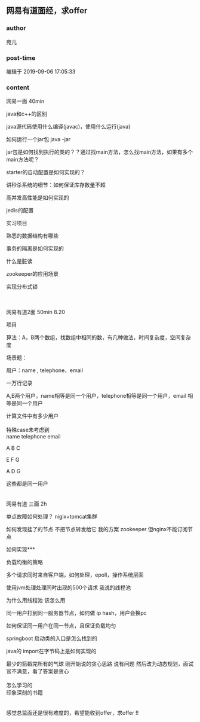 ## 网易有道面经，求offer
### author 
宛儿
### post-time 

编辑于  2019-09-06 17:05:33
### content 
<div class="post-topic-des nc-post-content">
 <p>
  网易一面 40min
 </p>
 <p>
  java和c++的区别
 </p>
 <p>
  java源代码使用什么编译(javac)，使用什么运行(java)
 </p>
 <p>
  如何运行一个jar包 java -jar
 </p>
 <p>
  jar包是如何找到执行的类的？？通过找main方法，怎么找main方法，如果有多个main方法呢？
 </p>
 <p>
  starter的自动配置是如何实现的？
 </p>
 <p>
  讲秒杀系统的细节：如何保证库存数量不超
 </p>
 <p>
  高并发高性能是如何实现的
 </p>
 <p>
  jedis的配置
 </p>
 <p>
  实习项目
 </p>
 <p>
  熟悉的数据结构有哪些
 </p>
 <p>
  事务的隔离是如何实现的
 </p>
 <p>
  什么是脏读
 </p>
 <p>
  zookeeper的应用场景
 </p>
 <div>
  实现分布式锁
 </div>
 <div>
  <br/>
 </div>
 <div>
  <br/>
 </div>
 <p>
  网易有道2面 50min 8.20
 </p>
 <p>
  项目
 </p>
 <p>
  算法：A，B两个数组，找数组中相同的数，有几种做法，时间复杂度，空间复杂度
 </p>
 <p>
  场景题：
 </p>
 <p>
  用户：name , telephone，email
 </p>
 <p>
  一万行记录
 </p>
 <p>
  A,B两个用户，name相等是同一个用户，telephone相等是同一个用户，email 相等是同一个用户
 </p>
 <div>
  计算文件中有多少用户
 </div>
 <div>
  <br/>
 </div>
 <div>
  特殊case未考虑到
 </div>
 <div>
  name telephone email
 </div>
 <p>
  A    B        C
 </p>
 <p>
  E    F        G
 </p>
 <p>
  A    D        G
 </p>
 <div>
  这些都是同一用户
 </div>
 <div>
  <br/>
 </div>
 <div>
  <br/>
 </div>
 <div>
  网易有道 三面 2h
 </div>
 <p>
  单点故障如何处理？ nigix+tomcat集群
 </p>
 <p>
  如何发现挂了的节点 不把节点转发给它 我的方案  zookeeper 但nginx不能订阅节点
 </p>
 <p>
  如何实现***
 </p>
 <p>
  负载均衡的策略
 </p>
 <p>
  多个请求同时来自客户端，如何处理，epoll，操作系统层面
 </p>
 <p>
  使用jvm处理处理同时出现的500个请求  我说的线程池
 </p>
 <p>
  为什么用线程池 该怎么用
 </p>
 <p>
  同一用户打到同一服务器节点，如何做 ip hash，用户会换pc
 </p>
 <p>
  如何保证同一用户在同一节点，且保证负载均匀
 </p>
 <p>
  springboot 启动类的入口是怎么找到的
 </p>
 <p>
  java的 import在字节码上是如何实现的
 </p>
 <div>
  最少的箭戳完所有的气球  刚开始说的贪心思路 说有问题 然后改为动态规划，面试官不满意，看了答案是贪心
 </div>
 <div>
  <br/>
 </div>
 <div>
  怎么学习的
 </div>
 <div>
  印象深刻的书籍
 </div>
 <div>
  <br/>
 </div>
 <div>
  <br/>
 </div>
 <div>
  感觉总监面还是很有难度的，希望能收到offer，求offer !!
 </div>
</div>
